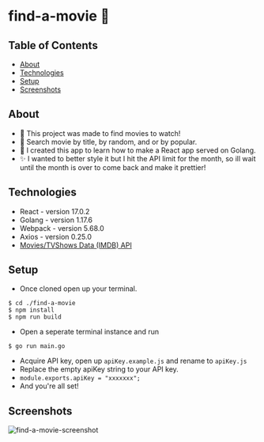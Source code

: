 # find-a-movie 🎥

## Table of Contents
* [About](#about)
* [Technologies](#technologies)
* [Setup](#setup)
* [Screenshots](#screenshots)

## About
- 👀 This project was made to find movies to watch! 
- 🔎 Search movie by title, by random, and or by popular.
- 🧠 I created this app to learn how to make a React app served on Golang.
- ✨ I wanted to better style it but I hit the API limit for the month, so ill wait until the month is over to come back and make it prettier!

## Technologies
- React - version 17.0.2
- Golang - version 1.17.6
- Webpack - version 5.68.0
- Axios - version 0.25.0
- [Movies/TVShows Data (IMDB) API](https://rapidapi.com/amrelrafie/api/movies-tvshows-data-imdb/details?utm_source=api-quota-85&utm_medium=email&utm_campaign=Movies%2FTVShows%20Data%20%28IMDB%29)

## Setup
- Once cloned open up your terminal.
``` 
$ cd ./find-a-movie
$ npm install
$ npm run build
```
- Open a seperate terminal instance and run 
```
$ go run main.go
```
- Acquire API key, open up `apiKey.example.js` and rename to `apiKey.js`
- Replace the empty apiKey string to your API key. 
- `module.exports.apiKey = "xxxxxxx";`
- And you're all set! 

## Screenshots
![find-a-movie-screenshot](https://user-images.githubusercontent.com/83252804/153654406-a63387c9-7924-4537-8116-1acbf7df860e.png)
